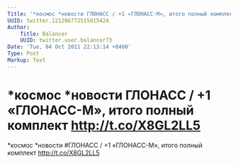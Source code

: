 ```yaml
---
Title: '*космос *новости ГЛОНАСС / +1 «ГЛОНАСС-М», итого полный комплект http://t.co/X8GL2LL5'
UUID: twitter.121286772515815424
Author:
    Title: Balancer
    UUID: twitter.user.balancer73
Date: 'Tue, 04 Oct 2011 22:13:14 +0400'
Type: Post
Markup: Text
---
```


# *космос *новости ГЛОНАСС / +1 «ГЛОНАСС-М», итого полный комплект http://t.co/X8GL2LL5

*космос *новости #ГЛОНАСС / +1 «ГЛОНАСС-М», итого полный
комплект http://t.co/X8GL2LL5